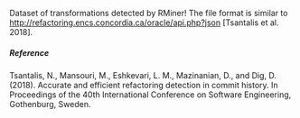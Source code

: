 Dataset of transformations detected by RMiner!
The file format is similar to http://refactoring.encs.concordia.ca/oracle/api.php?json [Tsantalis et al. 2018].

##### Reference
Tsantalis, N., Mansouri, M., Eshkevari, L. M., Mazinanian, D., and Dig, D. (2018). Accurate and efficient refactoring detection in commit history. In Proceedings of the 40th
International Conference on Software Engineering, Gothenburg, Sweden.
